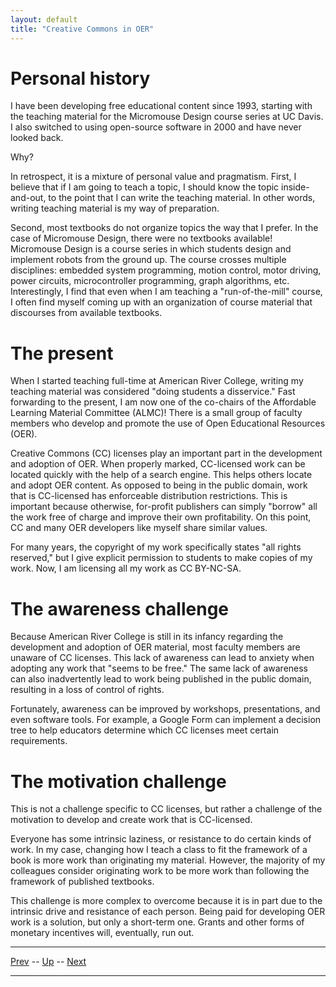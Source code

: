 ```yaml
---
layout: default
title: "Creative Commons in OER"
---
```


# Personal history

I have been developing free educational content since 1993, starting with the teaching material for the Micromouse Design course series at UC Davis. I also switched to using open-source software in 2000 and have never looked back.

Why?

In retrospect, it is a mixture of personal value and pragmatism. First, I believe that if I am going to teach a topic, I should know the topic inside-and-out, to the point that I can write the teaching material. In other words, writing teaching material is my way of preparation. 

Second, most textbooks do not organize topics the way that I prefer. In the case of Micromouse Design, there were no textbooks available! Micromouse Design is a course series in which students design and implement robots from the ground up. The course crosses multiple disciplines: embedded system programming, motion control, motor driving, power circuits, microcontroller programming, graph algorithms, etc. Interestingly, I find that even when I am teaching a "run-of-the-mill" course, I often find myself coming up with an organization of course material that discourses from available textbooks.

# The present

When I started teaching full-time at American River College, writing my teaching material was considered "doing students a disservice." Fast forwarding to the present, I am now one of the co-chairs of the Affordable Learning Material Committee (ALMC)! There is a small group of faculty members who develop and promote the use of Open Educational Resources (OER). 

Creative Commons (CC) licenses play an important part in the development and adoption of OER. When properly marked, CC-licensed work can be located quickly with the help of a search engine. This helps others locate and adopt OER content. As opposed to being in the public domain, work that is CC-licensed has enforceable distribution restrictions. This is important because otherwise, for-profit publishers can simply "borrow" all the work free of charge and improve their own profitability. On this point, CC and many OER developers like myself share similar values.

For many years, the copyright of my work specifically states "all rights reserved," but I give explicit permission to students to make copies of my work. Now, I am licensing all my work as CC BY-NC-SA.

# The awareness challenge

Because American River College is still in its infancy regarding the development and adoption of OER material, most faculty members are unaware of CC licenses. This lack of awareness can lead to anxiety when adopting any work that "seems to be free." The same lack of awareness can also inadvertently lead to work being published in the public domain, resulting in a loss of control of rights. 

Fortunately, awareness can be improved by workshops, presentations, and even software tools. For example, a Google Form can implement a decision tree to help educators determine which CC licenses meet certain requirements. 

# The motivation challenge

This is not a challenge specific to CC licenses, but rather a challenge of the motivation to develop and create work that is CC-licensed.

Everyone has some intrinsic laziness, or resistance to do certain kinds of work. In my case, changing how I teach a class to fit the framework of a book is more work than originating my material. However, the majority of my colleagues consider originating work to be more work than following the framework of published textbooks.

This challenge is more complex to overcome because it is in part due to the intrinsic drive and resistance of each person. Being paid for developing OER work is a solution, but only a short-term one. Grants and other forms of monetary incentives will, eventually, run out. 

<hr>

[Prev](creativeCommonsLicensing.md) -- [Up](README.md) -- [Next](fustFramework.md)

---


